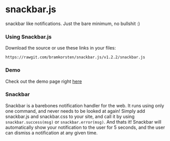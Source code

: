 # snackbar.js
snackbar like notifications. Just the bare minimum, no bullshit :)

### Using Snackbar.js
Download the source or use these links in your files:

`https://rawgit.com/bramkorsten/snackbar.js/v1.2.2/snackbar.js`

### Demo
Check out the demo page right [here](https://bramkorsten.github.io/snackbar.js/)

### Snackbar
Snackbar is a barebones notification handler for the web. It runs using only one command, and never needs to be looked at again!
Simply add snackbar.js and snackbar.css to your site, and call it by using `snackbar.success(msg)` or `snackbar.error(msg)`. And thats it! Snackbar will automatically show your notification to the user for 5 seconds, and the user can dismiss a notification at any given time.
